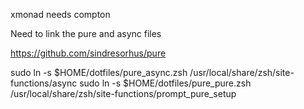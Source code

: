 xmonad needs compton

Need to link the pure and async files


https://github.com/sindresorhus/pure

sudo ln -s $HOME/dotfiles/pure_async.zsh /usr/local/share/zsh/site-functions/async
sudo ln -s $HOME/dotfiles/pure_pure.zsh /usr/local/share/zsh/site-functions/prompt_pure_setup



